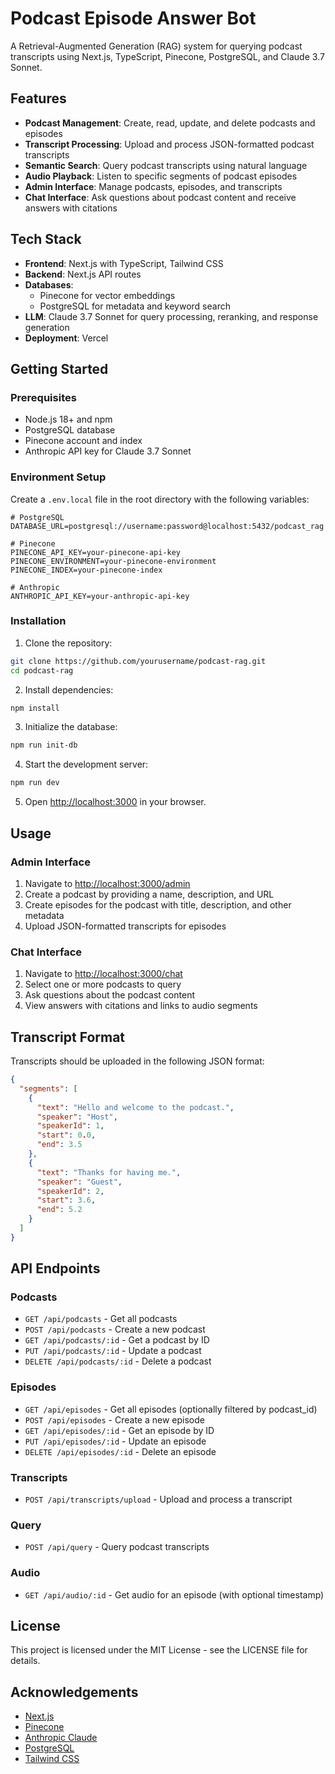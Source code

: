 # Podcast Episode Answer Bot

A Retrieval-Augmented Generation (RAG) system for querying podcast transcripts using Next.js, TypeScript, Pinecone, PostgreSQL, and Claude 3.7 Sonnet.

## Features

- **Podcast Management**: Create, read, update, and delete podcasts and episodes
- **Transcript Processing**: Upload and process JSON-formatted podcast transcripts
- **Semantic Search**: Query podcast transcripts using natural language
- **Audio Playback**: Listen to specific segments of podcast episodes
- **Admin Interface**: Manage podcasts, episodes, and transcripts
- **Chat Interface**: Ask questions about podcast content and receive answers with citations

## Tech Stack

- **Frontend**: Next.js with TypeScript, Tailwind CSS
- **Backend**: Next.js API routes
- **Databases**:
  - Pinecone for vector embeddings
  - PostgreSQL for metadata and keyword search
- **LLM**: Claude 3.7 Sonnet for query processing, reranking, and response generation
- **Deployment**: Vercel

## Getting Started

### Prerequisites

- Node.js 18+ and npm
- PostgreSQL database
- Pinecone account and index
- Anthropic API key for Claude 3.7 Sonnet

### Environment Setup

Create a `.env.local` file in the root directory with the following variables:

```
# PostgreSQL
DATABASE_URL=postgresql://username:password@localhost:5432/podcast_rag

# Pinecone
PINECONE_API_KEY=your-pinecone-api-key
PINECONE_ENVIRONMENT=your-pinecone-environment
PINECONE_INDEX=your-pinecone-index

# Anthropic
ANTHROPIC_API_KEY=your-anthropic-api-key
```

### Installation

1. Clone the repository:

```bash
git clone https://github.com/yourusername/podcast-rag.git
cd podcast-rag
```

2. Install dependencies:

```bash
npm install
```

3. Initialize the database:

```bash
npm run init-db
```

4. Start the development server:

```bash
npm run dev
```

5. Open [http://localhost:3000](http://localhost:3000) in your browser.

## Usage

### Admin Interface

1. Navigate to [http://localhost:3000/admin](http://localhost:3000/admin)
2. Create a podcast by providing a name, description, and URL
3. Create episodes for the podcast with title, description, and other metadata
4. Upload JSON-formatted transcripts for episodes

### Chat Interface

1. Navigate to [http://localhost:3000/chat](http://localhost:3000/chat)
2. Select one or more podcasts to query
3. Ask questions about the podcast content
4. View answers with citations and links to audio segments

## Transcript Format

Transcripts should be uploaded in the following JSON format:

```json
{
  "segments": [
    {
      "text": "Hello and welcome to the podcast.",
      "speaker": "Host",
      "speakerId": 1,
      "start": 0.0,
      "end": 3.5
    },
    {
      "text": "Thanks for having me.",
      "speaker": "Guest",
      "speakerId": 2,
      "start": 3.6,
      "end": 5.2
    }
  ]
}
```

## API Endpoints

### Podcasts

- `GET /api/podcasts` - Get all podcasts
- `POST /api/podcasts` - Create a new podcast
- `GET /api/podcasts/:id` - Get a podcast by ID
- `PUT /api/podcasts/:id` - Update a podcast
- `DELETE /api/podcasts/:id` - Delete a podcast

### Episodes

- `GET /api/episodes` - Get all episodes (optionally filtered by podcast_id)
- `POST /api/episodes` - Create a new episode
- `GET /api/episodes/:id` - Get an episode by ID
- `PUT /api/episodes/:id` - Update an episode
- `DELETE /api/episodes/:id` - Delete an episode

### Transcripts

- `POST /api/transcripts/upload` - Upload and process a transcript

### Query

- `POST /api/query` - Query podcast transcripts

### Audio

- `GET /api/audio/:id` - Get audio for an episode (with optional timestamp)

## License

This project is licensed under the MIT License - see the LICENSE file for details.

## Acknowledgements

- [Next.js](https://nextjs.org/)
- [Pinecone](https://www.pinecone.io/)
- [Anthropic Claude](https://www.anthropic.com/)
- [PostgreSQL](https://www.postgresql.org/)
- [Tailwind CSS](https://tailwindcss.com/)
